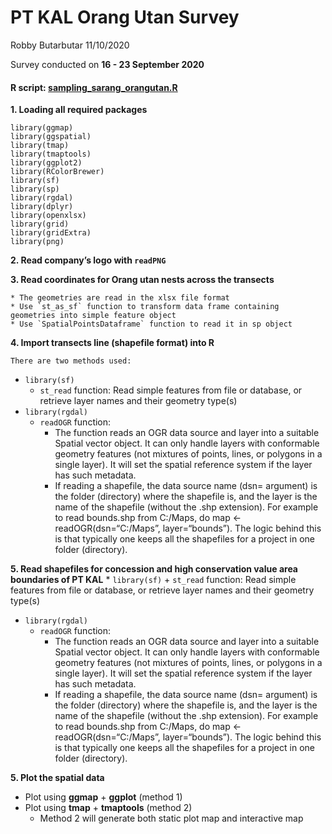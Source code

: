 PT KAL Orang Utan Survey
================
Robby Butarbutar
11/10/2020

Survey conducted on **16 - 23 September 2020**

#### R script: [sampling\_sarang\_orangutan.R](https://github.com/robbybinsar/Konservasi_ANJ/blob/master/spatial_data_analysis/KAL/mapping_kal.R)

**1. Loading all required packages**

    library(ggmap)
    library(ggspatial)
    library(tmap)
    library(tmaptools)
    library(ggplot2)
    library(RColorBrewer)
    library(sf)
    library(sp)
    library(rgdal)
    library(dplyr)
    library(openxlsx)
    library(grid)
    library(gridExtra)
    library(png)

**2. Read company’s logo with `readPNG`**

**3. Read coordinates for Orang utan nests across the transects**

    * The geometries are read in the xlsx file format
    * Use `st_as_sf` function to transform data frame containing geometries into simple feature object
    * Use `SpatialPointsDataframe` function to read it in sp object

**4. Import transects line (shapefile format) into R**

    There are two methods used:

  - `library(sf)`
      - `st_read` function: Read simple features from file or database,
        or retrieve layer names and their geometry type(s)
  - `library(rgdal)`
      - `readOGR` function:
          - The function reads an OGR data source and layer into a
            suitable Spatial vector object. It can only handle layers
            with conformable geometry features (not mixtures of points,
            lines, or polygons in a single layer). It will set the
            spatial reference system if the layer has such metadata.
          - If reading a shapefile, the data source name (dsn= argument)
            is the folder (directory) where the shapefile is, and the
            layer is the name of the shapefile (without the .shp
            extension). For example to read bounds.shp from C:/Maps, do
            map \<- readOGR(dsn=“C:/Maps”, layer=“bounds”). The logic
            behind this is that typically one keeps all the shapefiles
            for a project in one folder (directory).

**5. Read shapefiles for concession and high conservation value area
boundaries of PT KAL** \* `library(sf)` + `st_read` function: Read
simple features from file or database, or retrieve layer names and their
geometry type(s)

  - `library(rgdal)`
      - `readOGR` function:
          - The function reads an OGR data source and layer into a
            suitable Spatial vector object. It can only handle layers
            with conformable geometry features (not mixtures of points,
            lines, or polygons in a single layer). It will set the
            spatial reference system if the layer has such metadata.
          - If reading a shapefile, the data source name (dsn= argument)
            is the folder (directory) where the shapefile is, and the
            layer is the name of the shapefile (without the .shp
            extension). For example to read bounds.shp from C:/Maps, do
            map \<- readOGR(dsn=“C:/Maps”, layer=“bounds”). The logic
            behind this is that typically one keeps all the shapefiles
            for a project in one folder (directory).

**5. Plot the spatial data**

  - Plot using **ggmap** + **ggplot** (method 1)
  - Plot using **tmap** + **tmaptools** (method 2)
      - Method 2 will generate both static plot map and interactive map
